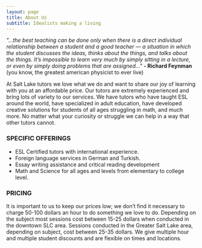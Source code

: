 ```yaml
---
layout: page
title: About Us
subtitle: Idealists making a living
---
```


*"...the best teaching can be done only when there is a direct individual relationship between a student and a good teacher — a situation in which the student discusses the ideas, thinks about the things, and talks about the things. It’s impossible to learn very much by simply sitting in a lecture, or even by simply doing problems that are assigned..."* **- Richard Feynman** (you know, the greatest american physicist to ever live)

At Salt Lake tutors we love what we do and want to share our joy of learning with you at an affordable price.  Our tutors are extremely experienced and bring lots of variety to our services.  We have tutors who have taught ESL around the world, have specialized in adult education, have developed creative solutions for students of all ages struggling in math, and much more. No matter what your curiosity or struggle we can help in a way that other tutors cannot.

### SPECIFIC OFFERINGS

- ESL Certified tutors with international experience.
- Foreign language services in German and Turkish.
- Essay writing assistance and critical reading development
- Math and Science for all ages and levels from elementary to college level.

### PRICING
It is important to us to keep our prices low; we don’t find it necessary to charge 50-100 dollars an hour to do something we love to do.  Depending on the subject most sessions cost between 15-25 dollars when conducted in the downtown SLC area.  Sessions conducted in the Greater Salt Lake area, depending on subject, cost between 25-35 dollars.  We give multiple hour and multiple student discounts and are flexible on times and locations.
